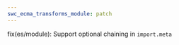 ```yaml
---
swc_ecma_transforms_module: patch
---
```


fix(es/module): Support optional chaining in `import.meta`
